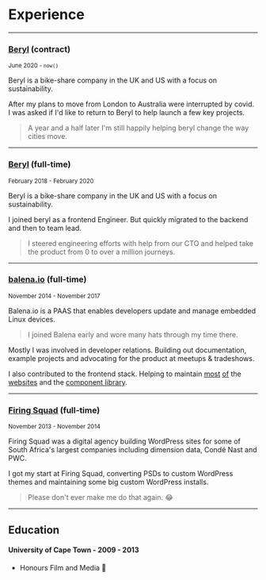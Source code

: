 # Experience

<hr/>

### [Beryl](https://beryl.cc) (contract) 

<small>June 2020 - `now()`</small>

Beryl is a bike-share company in the UK and US with a focus on sustainability.

After my plans to move from London to Australia were interrupted by covid. I was asked 
if I'd like to return to Beryl to help launch a few key projects. 

> A year and a half later I'm still happily helping beryl change the way cities move.

<hr/>

### [Beryl](https://beryl.cc) (full-time) 

<small>February 2018 - February 2020</small>

Beryl is a bike-share company in the UK and US with a focus on sustainability.

I joined beryl as a frontend Engineer. But quickly migrated to the backend and then to team lead.

> I steered engineering efforts with help from our CTO and helped take the product from 0 to over a million journeys.

<hr/>

### [balena.io](https://balena.io) (full-time) 

<small>November 2014 - November 2017</small>

Balena.io is a PAAS that enables developers update and manage embedded Linux devices.

> I joined Balena early and wore many hats through my time there.

Mostly I was involved in developer relations. Building out documentation, example projects and advocating for the product at meetups & tradeshows.

I also contributed to the frontend stack. Helping to maintain [most](https://etcher.io/) [of](https://balenaos.io/) the [websites](https://www.balena.io/) and the [component library](https://github.com/balena-io-modules/rendition).

<hr/>

### [Firing Squad](http://firingsquad.co.za/) (full-time)

<small>November 2013 -  November 2014</small>

Firing Squad was a digital agency building WordPress sites for some of South Africa's largest companies including dimension data, Condé Nast and PWC.

I got my start at Firing Squad, converting PSDs to custom WordPress themes and maintaining some big custom WordPress installs.

> Please don't ever make me do that again. 😂

<hr />

## Education

#### University of Cape Town - 2009 - 2013

- Honours Film and Media 🤷
